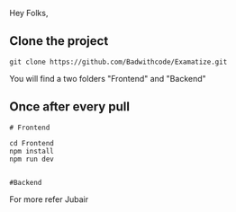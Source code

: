 Hey Folks,

## Clone the project


    git clone https://github.com/Badwithcode/Examatize.git


You will find a two folders "Frontend" and "Backend"

## Once after every pull
    # Frontend

    cd Frontend
    npm install
    npm run dev


    #Backend


For more refer Jubair
